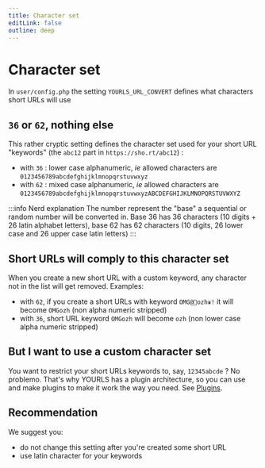 ```yaml
---
title: Character set
editLink: false
outline: deep
---
```


# Character set

In `user/config.php` the setting `YOURLS_URL_CONVERT` defines what characters short URLs will use

## `36` or `62`, nothing else

This rather cryptic setting defines the character set used for your short URL "keywords" (the `abc12` part in `https://sho.rt/abc12`) :

- with `36` : lower case alphanumeric, _ie_ allowed characters are `0123456789abcdefghijklmnopqrstuvwxyz`
- with `62` : mixed case alphanumeric, _ie_ allowed characters are `0123456789abcdefghijklmnopqrstuvwxyzABCDEFGHIJKLMNOPQRSTUVWXYZ`

:::info Nerd explanation
The number represent the "base" a sequential or random number will be converted in. Base 36 has 36 characters (10 digits + 26 latin alphabet letters), base 62 has 62 characters (10 digits, 26 lower case and 26 upper case latin letters)
:::

## Short URLs will comply to this character set

When you create a new short URL with a custom keyword, any character not in the list will get removed. Examples:

- with `62`, if you create a short URLs with keyword `OMG@🤒ozh♛!` it will become `OMGozh` (non alpha numeric stripped)
- with `36`, short URL keyword `OMGozh` will become `ozh` (non lower case alpha numeric stripped)

## But I want to use a custom character set

You want to restrict your short URLs keywords to, say, `12345abcde` ? No problemo. That's why YOURLS has a plugin architecture, so you can use and make plugins to make it work the way you need. See [Plugins](/guide/extend/plugins).

## Recommendation

We suggest you:

- do not change this setting after you're created some short URL
- use latin character for your keywords
